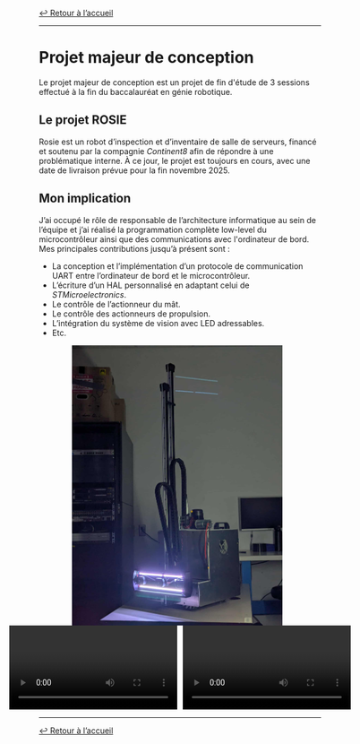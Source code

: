 [↩ Retour à l’accueil](/index.html)

--------------------------------------------------------------------------------

# Projet majeur de conception

Le projet majeur de conception est un projet de fin d'étude de 3 sessions effectué à la fin du baccalauréat en génie robotique.

## Le projet ROSIE

Rosie est un robot d’inspection et d’inventaire de salle de serveurs, financé et soutenu par la compagnie *Continent8* afin de répondre à une problématique interne. À ce jour, le projet est toujours en cours, avec une date de livraison prévue pour la fin novembre 2025.

## Mon implication

J’ai occupé le rôle de responsable de l’architecture informatique au sein de l’équipe et j’ai réalisé la programmation complète low-level du microcontrôleur ainsi que des communications avec l'ordinateur de bord. Mes principales contributions jusqu’à présent sont :

- La conception et l’implémentation d’un protocole de communication UART entre l’ordinateur de bord et le microcontrôleur.  
- L’écriture d’un HAL personnalisé en adaptant celui de *STMicroelectronics*.  
- Le contrôle de l’actionneur du mât.  
- Le contrôle des actionneurs de propulsion.  
- L’intégration du système de vision avec LED adressables.  
- Etc.

<div style="display: flex; justify-content: center; align-items: center; gap: 10px;">
  <img src="media/image-0.jpg" alt="Robot ROSIE" style="height: 500px; margin-right: 10px;">
</div>

<div style="display: flex; justify-content: center; align-items: center; gap: 10px;">
  <video controls src="media/video-2.mp4" title="Vidéo du robot ROSIE" style="width: 400px"></video>
  <video controls src="media/video-3.mp4" title="Vidéo du robot ROSIE" style="width: 400px"></video>
</div>

--------------------------------------------------------------------------------

[↩ Retour à l’accueil](/index.html)
